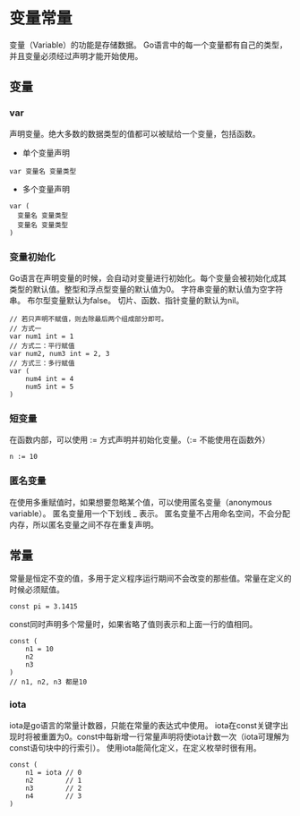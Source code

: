 # 变量常量

变量（Variable）的功能是存储数据。
Go语言中的每一个变量都有自己的类型，并且变量必须经过声明才能开始使用。


## 变量

### var
声明变量。绝大多数的数据类型的值都可以被赋给一个变量，包括函数。

* 单个变量声明
```
var 变量名 变量类型
```

* 多个变量声明
```
var (
  变量名 变量类型
  变量名 变量类型
)
```

### 变量初始化
Go语言在声明变量的时候，会自动对变量进行初始化。每个变量会被初始化成其类型的默认值。整型和浮点型变量的默认值为0。 字符串变量的默认值为空字符串。 布尔型变量默认为false。 切片、函数、指针变量的默认为nil。
```
// 若只声明不赋值，则去除最后两个组成部分即可。
// 方式一
var num1 int = 1 
// 方式二：平行赋值 
var num2, num3 int = 2, 3
// 方式三：多行赋值
var (
    num4 int = 4
    num5 int = 5
)
```

### 短变量
在函数内部，可以使用 := 方式声明并初始化变量。（:= 不能使用在函数外）
```
n := 10
```

### 匿名变量
在使用多重赋值时，如果想要忽略某个值，可以使用匿名变量（anonymous variable）。 匿名变量用一个下划线 _ 表示。
匿名变量不占用命名空间，不会分配内存，所以匿名变量之间不存在重复声明。


## 常量
常量是恒定不变的值，多用于定义程序运行期间不会改变的那些值。常量在定义的时候必须赋值。
```
const pi = 3.1415
```
const同时声明多个常量时，如果省略了值则表示和上面一行的值相同。
```
const (
    n1 = 10
    n2
    n3
)
// n1, n2, n3 都是10
```

### iota
iota是go语言的常量计数器，只能在常量的表达式中使用。
iota在const关键字出现时将被重置为0。const中每新增一行常量声明将使iota计数一次（iota可理解为const语句块中的行索引）。 使用iota能简化定义，在定义枚举时很有用。
```
const (
    n1 = iota // 0
    n2        // 1
    n3        // 2
    n4        // 3
)
```







